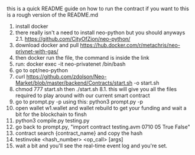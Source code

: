 this is a quick README guide on how to run the contract if you want to 
this is a rough version of the README.md 

1. install docker 
2. there really isn't a need to install neo-python but you should anyways 
2.1. https://github.com/CityOfZion/neo-python/
3. download docker and pull https://hub.docker.com/r/metachris/neo-privnet-with-gas/
4. then docker run the file, the command is inside the link
5. run: docker exec -it neo-privatenet /bin/bash 
6. go to opt/neo-python 
7. curl https://github.com/zdolson/Neo-Market/blob/master/backend/Contracts/start.sh -o start.sh 
8. chmod 777 start.sh then ./start.sh 
8.1. this will give you all the files required to play around with our current smart contract 
9. go to prompt.py -p using this: python3 prompt.py -p 
10. open wallet w1.wallet and wallet rebuild to get your funding and wait a bit for the blockchain to finsh
11. python3 compile.py testing.py 
12. go back to prompt.py, "import contract testing.avm 0710 05 True False" 
13. contract search {contract_name} and copy the hash
14. testinvoke <hash_number> <op_call> [args] 
15. wait a bit and you'll see the real-time event log and you're set.
